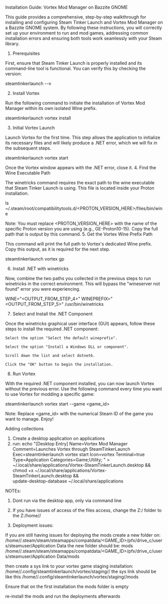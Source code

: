 Installation Guide: Vortex Mod Manager on Bazzite GNOME

This guide provides a comprehensive, step-by-step walkthrough for installing and configuring Steam Tinker Launch and Vortex Mod Manager on a Bazzite GNOME system. By following these instructions, you will correctly set up your environment to run and mod games, addressing common installation errors and ensuring both tools work seamlessly with your Steam library.
1. Prerequisites

First, ensure that Steam Tinker Launch is properly installed and its command-line tool is functional. You can verify this by checking the version:

steamtinkerlaunch --v

2. Install Vortex

Run the following command to initiate the installation of Vortex Mod Manager within its own isolated Wine prefix.

steamtinkerlaunch vortex install

3. Initial Vortex Launch

Launch Vortex for the first time. This step allows the application to initialize its necessary files and will likely produce a .NET error, which we will fix in the subsequent steps.

steamtinkerlaunch vortex start

Once the Vortex window appears with the .NET error, close it.
4. Find the Wine Executable Path

The winetricks command requires the exact path to the wine executable that Steam Tinker Launch is using. This file is located inside your Proton installation.

ls ~/.steam/root/compatibilitytools.d/<PROTON_VERSION_HERE>/files/bin/wine

Note: You must replace <PROTON_VERSION_HERE> with the name of the specific Proton version you are using (e.g., GE-Proton10-15). Copy the full path that is output by this command.
5. Get the Vortex Wine Prefix Path

This command will print the full path to Vortex's dedicated Wine prefix. Copy this output, as it is required for the next step.

steamtinkerlaunch vortex gp

6. Install .NET with winetricks

Now, combine the two paths you collected in the previous steps to run winetricks in the correct environment. This will bypass the "wineserver not found" error you were experiencing.

WINE="<OUTPUT_FROM_STEP_4>" WINEPREFIX="<OUTPUT_FROM_STEP_5>" /usr/bin/winetricks

7. Select and Install the .NET Component

Once the winetricks graphical user interface (GUI) appears, follow these steps to install the required .NET component:

    Select the option "Select the default wineprefix".

    Select the option "Install a Windows DLL or component".

    Scroll down the list and select dotnet6.

    Click the "OK" button to begin the installation.

8. Run Vortex

With the required .NET component installed, you can now launch Vortex without the previous error. Use the following command every time you want to use Vortex for modding a specific game:

steamtinkerlaunch vortex start --game <game_id>

Note: Replace <game_id> with the numerical Steam ID of the game you want to manage.
Enjoy!


Adding collections
1. Create a desktop application on applications
2. run:
   echo "[Desktop Entry]
Name=Vortex Mod Manager
Comment=Launches Vortex through SteamTinkerLaunch
Exec=steamtinkerlaunch vortex start
Icon=vortex
Terminal=true
Type=Application
Categories=Game;Utility;
" > ~/.local/share/applications/Vortex-SteamTinkerLaunch.desktop && \
chmod +x ~/.local/share/applications/Vortex-SteamTinkerLaunch.desktop && \
update-desktop-database ~/.local/share/applications

NOTEs: 

1. Dont run via the desktop app, only via command line

2. If you have issues of access of the files access, change the Z:/ folder to the Z:/home/<user>/


3. Deployment issues:

If you are still having issues for deploying the mods create a new folder on:
/home/<USER>/.steam/steam/steamapps/compatdata/<GAME_ID>/pfx/drive_c/users/steamuser/Application Data
the new folder should be: mods
/home/<USER>/.steam/steam/steamapps/compatdata/<GAME_ID>/pfx/drive_c/users/steamuser/Application Data/mods

then create a sys link to your vortex game staging installation:
/home/<USER>/.config/steamtinkerlaunch/vortex/staging/<game>/
the sys link should be like this
/home/<USER>/.config/steamtinkerlaunch/vortex/staging/<game>/mods

Ensure that on the first installation the mods folder is empty

re-install the mods and run the deployments afterwards

